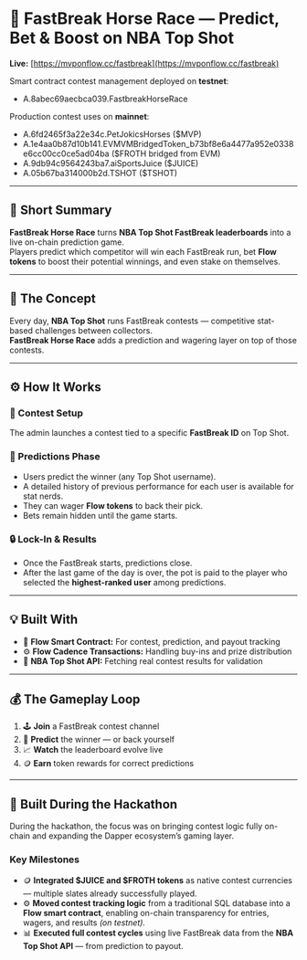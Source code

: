 
# 🏇 FastBreak Horse Race — Predict, Bet & Boost on NBA Top Shot

**Live:** [https://mvponflow.cc/fastbreak](https://mvponflow.cc/fastbreak)

Smart contract contest management deployed on **testnet**: 
- A.8abec69aecbca039.FastbreakHorseRace

Production contest uses on **mainnet**:
- A.6fd2465f3a22e34c.PetJokicsHorses ($MVP)
- A.1e4aa0b87d10b141.EVMVMBridgedToken_b73bf8e6a4477a952e0338e6cc00cc0ce5ad04ba ($FROTH bridged from EVM)
- A.9db94c9564243ba7.aiSportsJuice ($JUICE)
- A.05b67ba314000b2d.TSHOT ($TSHOT)

---

## 🎯 Short Summary

**FastBreak Horse Race** turns **NBA Top Shot FastBreak leaderboards** into a live on-chain prediction game.  
Players predict which competitor will win each FastBreak run, bet **Flow tokens** to boost their potential winnings, and even stake on themselves.

---

## 🏀 The Concept

Every day, **NBA Top Shot** runs FastBreak contests — competitive stat-based challenges between collectors.  
**FastBreak Horse Race** adds a prediction and wagering layer on top of those contests.

---

## ⚙️ How It Works

### 🏁 Contest Setup
The admin launches a contest tied to a specific **FastBreak ID** on Top Shot.

### 🔮 Predictions Phase
- Users predict the winner (any Top Shot username).  
- A detailed history of previous performance for each user is available for stat nerds.  
- They can wager **Flow tokens** to back their pick.  
- Bets remain hidden until the game starts.

### 🔒 Lock-In & Results
- Once the FastBreak starts, predictions close.  
- After the last game of the day is over, the pot is paid to the player who selected the **highest-ranked user** among predictions.

---

## 💡 Built With

- 🧠 **Flow Smart Contract:** For contest, prediction, and payout tracking  
- ⚙️ **Flow Cadence Transactions:** Handling buy-ins and prize distribution  
- 🏀 **NBA Top Shot API:** Fetching real contest results for validation  

---

## 💰 The Gameplay Loop

1. 🕹️ **Join** a FastBreak contest channel  
2. 🏇 **Predict** the winner — or back yourself  
3. 📈 **Watch** the leaderboard evolve live  
4. 🪙 **Earn** token rewards for correct predictions  

---

## 🧱 Built During the Hackathon

During the hackathon, the focus was on bringing contest logic fully on-chain and expanding the Dapper ecosystem’s gaming layer.  

### Key Milestones

- 🪙 **Integrated $JUICE and $FROTH tokens** as native contest currencies — multiple slates already successfully played.  
- ⚙️ **Moved contest tracking logic** from a traditional SQL database into a **Flow smart contract**, enabling on-chain transparency for entries, wagers, and results *(on testnet).*  
- 📊 **Executed full contest cycles** using live FastBreak data from the **NBA Top Shot API** — from prediction to payout.

